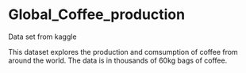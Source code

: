 # Global_Coffee_production
Data set from kaggle

This dataset explores the production and comsumption of coffee from around the world. The data is in thousands of 60kg bags of coffee.
